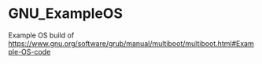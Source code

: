 # GNU_ExampleOS
Example OS build of https://www.gnu.org/software/grub/manual/multiboot/multiboot.html#Example-OS-code
